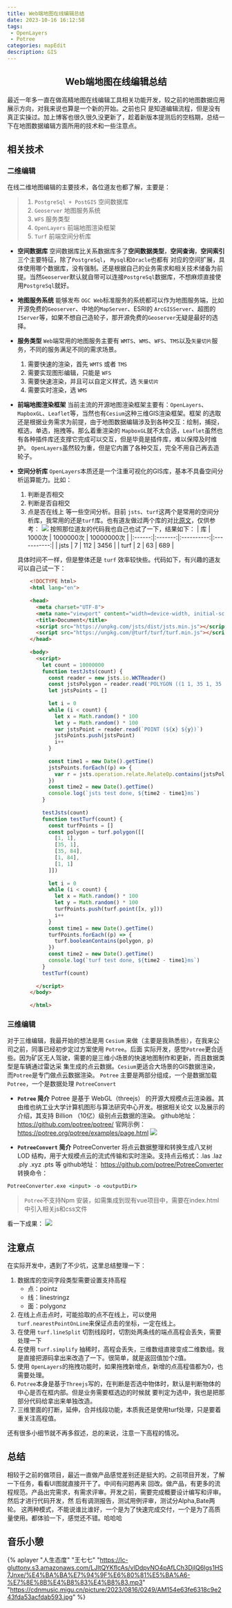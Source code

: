 ```yaml
---
title: Web端地图在线编辑总结
date: 2023-10-16 16:12:58
tags:
 - OpenLayers
 - Potree
categories: mapEdit
description: GIS
---
```

## <center>Web端地图在线编辑总结<center/>
最近一年多一直在做高精地图在线编辑工具相关功能开发，较之前的地图数据应用展示方向，对我来说也算是一个新的开始。之前也只
是知道编辑流程，但是没有真正实操过。加上博客也很久很久没更新了，趁着新版本提测后的空档期，总结一下在地图数据编辑方面所用的技术和一些注意点。

## 相关技术
### 二维编辑
在线二维地图编辑的主要技术，各位道友也都了解，主要是：
> 1. `PostgreSql + PostGIS` 空间数据库
> 2. `Geoserver` 地图服务系统
> 3. `WFS` 服务类型
> 4. `OpenLayers` 前端地图渲染框架
> 5. `Turf` 前端空间分析库

- **空间数据库**
  空间数据库比关系数据库多了**空间数据类型**，**空间查询**，**空间索引**三个主要特征，除了`PostgreSql`， `Mysql`和`Oracle`也都有
  对应的空间扩展，具体使用哪个数据库，没有强制。还是根据自己的业务需求和相关技术储备为前提。当然`Geoserver`默认就自带可以连接`PostgreSql`数据库，不想麻烦直接使用`PostgreSql`就好。
- **地图服务系统**
  能够发布 `OGC Web`标准服务的系统都可以作为地图服务端，比如 开源免费的`Geoserver`、中地的`MapServer`、ESRI的
  `ArcGISServer`、超图的`IServer`等，如果不想自己造轮子，那开源免费的`Geoserver`无疑是最好的选择。
- **服务类型**
  `Web`端常用的地图服务主要有 `WMTS`、`WMS`、`WFS`、`TMS`以及`矢量切片`服务，不同的服务满足不同的需求场景。
  1. 需要快速的渲染，首先 `WMTS` 或者 `TMS`
  2. 需要实现图形编辑，只能是 `WFS`
  3. 需要快速渲染，并且可以自定义样式，选 `矢量切片`
  4. 需要实时渲染，选 `WMS`
- **前端地图渲染框架**
  当前主流的开源地图渲染框架主要有：`OpenLayers`、`MapboxGL`、`Leaflet`等，当然也有`Cesium`这种三维GIS渲染框架。框架
  的选取还是根据业务需求为前提，由于地图数据编辑涉及到各种交互：绘制，捕捉，框选，单选，拖拽等。那么着重渲染的
  `MapboxGL`就不太合适，`Leaflet`虽然也有各种插件库还支撑它完成可以交互，但是毕竟是插件库，难以保障及时维护。
  `OpenLayers`虽然较为重，但是它内置了各种交互，完全不用自己再去造轮子。
- **空间分析库**
  `OpenLayers`本质还是一个注重可视化的GIS库，基本不具备空间分析运算能力。比如：
  1. 判断是否相交
  2. 判断是否自相交
  3. 点是否在线上
  等一些空间分析。目前 `jsts`、`turf`这两个是常用的空间分析库，我常用的还是`turf`库。也有道友做过两个库的对比<a href='https://blog.csdn.net/u012413551/article/details/116233450' target="_blank" >原文</a>，仅供参考：
  ![](1.png)
  按照那位道友的代码我也自己也试了一下，结果如下：
  | 库    | 1000次 | 1000000次 | 10000000次 |
  |:------:|:-------:|:----------:|:-----------:|
  | jsts |    7   |     112     |      3456     |
  | turf |     2  |    63      |       689    |
  
  具体时间不一样，但是整体还是 `turf` 效率较快些。代码如下，有兴趣的道友可以自己试一下：
  ```html 
      <!DOCTYPE html>
      <html lang="en">
      
      <head>
        <meta charset="UTF-8">
        <meta name="viewport" content="width=device-width, initial-scale=1.0">
        <title>Document</title>
        <script src="https://unpkg.com/jsts/dist/jsts.min.js"></script>
        <script src="https://unpkg.com/@turf/turf/turf.min.js"></script>
      </head>
      
      <body>
        <script>
          let count = 10000000
          function testJsts(count) {
            const reader = new jsts.io.WKTReader()
            const jstsPolygon = reader.read('POLYGON ((1 1, 35 1, 35 84, 1 84, 1 1))')
            let jstsPoints = []
      
            let i = 0
            while (i < count) {
              let x = Math.random() * 100
              let y = Math.random() * 100
              var jstsPoint = reader.read(`POINT (${x} ${y})`)
              jstsPoints.push(jstsPoint)
              i++
            }
      
            const time1 = new Date().getTime()
            jstsPoints.forEach((p) => {
              var r = jsts.operation.relate.RelateOp.contains(jstsPolygon, p)
            })
            const time2 = new Date().getTime()
            console.log(`jsts test done, ${time2 - time1}ms`)
          }
      
          testJsts(count)
          function testTurf(count) {
            const turfPoints = []
            const polygon = turf.polygon([[
              [1, 1],
              [35, 1],
              [35, 84],
              [1, 84],
              [1, 1]
            ]])
      
            let i = 0
            while (i < count) {
              let x = Math.random() * 100
              let y = Math.random() * 100
              turfPoints.push(turf.point([x, y]))
              i++
            }
            const time1 = new Date().getTime()
            turfPoints.forEach((p) => {
              turf.booleanContains(polygon, p)
            })
            const time2 = new Date().getTime()
            console.log(`turf test done, ${time2 - time1}ms`)
          }
          testTurf(count)
      
        </script>
      </body>
      
      </html>
  ```

### 三维编辑
对于三维编辑，我最开始的想法是用 `Cesium` 来做（主要是我熟悉些），在我来公司之前，同事已经初步定过方案使用 `Potree`。后面
实际开发，感觉`Potree`更合适些。因为矿区无人驾驶，需要的是三维小场景的快速地图制作和更新，而且数据类型是车辆通过雷达采
集生成的点云数据。`Cesium`更适合大场景的GIS数据渲染，而`Potree`是专门做点云数据渲染。
`Potree` 主要是两部分组成，一个是数据加载 `Potree`，一个是数据处理 `PotreeConvert`
- **`Potree` 简介**
Potree 是基于 WebGL（threejs） 的开源大规模点云渲染器。其由维也纳工业大学计算机图形与算法研究中心开发。根据相关论文
以及展示的介绍，其支持 Billion （10亿）级别点云数据的渲染。
github地址：
https://github.com/potree/potree/
官网示例：
https://potree.org/potree/examples/page.html
![](2.png)

- **`PotreeConvert` 简介**
PotreeConverter 将点云数据整理和转换生成八叉树 LOD 结构，用于大规模点云的流式传输和实时渲染。支持点云格式：.las .laz .ply .xyz .pts 等
github地址：
https://github.com/potree/PotreeConverter
转换命令：
```cmd
PotreeConverter.exe <input> -o <outputDir>
 ```

> `Potree`不支持Npm 安装，如需集成到现有vue项目中，需要在index.html中引入相关js和css文件

看一下成果：
![](3.png)
## 注意点
在实际开发中，遇到了不少坑，这里总结整理一下：

1. 数据库的空间字段类型需要设置支持高程
   - 点：pointz
   - 线：linestringz
   - 面：polygonz
2. 在线上点击点时，可能拾取的点不在线上，可以使用 `turf.nearestPointOnLine`来保证点击的坐标，一定在线上。
3. 在使用 `turf.lineSplit` 切割线段时，切割处两条线的端点高程会丢失，需要处理一下
4. 在使用 `turf.simplify` 抽稀时，高程会丢失，三维数组直接变成二维数组。我是直接把源码拿出来改造了一下。很简单，就是返回值加个`Z`值。
5. 使用 `OpenLayers`的拖拽功能时，如果拖拽新增点，新增的点高程值都为0，也需要处理。
6. `Potree`本身是基于`Threejs`写的，在判断是否选中物体时，默认是判断物体的中心是否在框内部。但是业务需要框选边的时候就
要判定为选中，我也是把那部分代码给拿出来单独改造。
7. 三维里面的打断，延伸，合并线段功能，本质我还是使用turf处理，只是要着重关注高程值。

还有很多小细节就不再多叙述，总的来说，注意一下高程的情况。

## 总结
相较于之前的做项目，最近一直做产品感觉差别还是挺大的。之前项目开发，了解一下任务，看看UI图就直接开干了。中间有问题再来
回改。做产品，有更多的流程规范。产品出完需求，有需求评审。开发之前，需要完成概要设计编写和评审。然后才进行代码开发，然
后有调测报告，测试用例评审，测试分Alpha,Bate两轮。
这两种模式，不能说谁比谁好，一个是为了快速完成交付，一个是为了高质量使用。都体验一下，感觉还不错。哈哈哈

## 音乐小憩
{% aplayer "人生态度" "王七七" "https://lc-gluttony.s3.amazonaws.com/LJltQYKflcAs/vlDdpvNO4pAfLCh3DjIQ6lgs1HS7Jnxe/%E4%BA%BA%E7%94%9F%E6%80%81%E5%BA%A6-%E7%8E%8B%E4%B8%83%E4%B8%83.mp3" "https://cdnmusic.migu.cn/picture/2023/0816/0249/AM154e63fe6318c9e243fda53acfdab593.jpg"  %}
